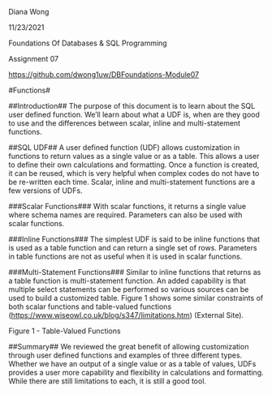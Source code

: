 Diana Wong


11/23/2021

Foundations Of Databases & SQL Programming

Assignment 07	

https://github.com/dwong1uw/DBFoundations-Module07
 
#Functions#

##Introduction##
The purpose of this document is to learn about the SQL user defined function. We’ll learn about what a UDF is, when are they good to use and the differences between scalar, inline and multi-statement functions.

##SQL UDF##
A user defined function (UDF) allows customization in functions to return values as a single value or as a table.  This allows a user to define their own calculations and formatting. Once a function is created, it can be reused, which is very helpful when complex codes do not have to be re-written each time. Scalar, inline and multi-statement functions are a few versions of UDFs. 

###Scalar Functions###
With scalar functions, it returns a single value where schema names are required. Parameters can also be used with scalar functions.

###Inline Functions###
The simplest UDF is said to be inline functions that is used as a table function and can return a single set of rows. Parameters in table functions are not as useful when it is used in scalar functions.

###Multi-Statement Functions###
Similar to inline functions that returns as a table function is multi-statement function. An added capability is that multiple select statements can be performed so various sources can be used to build a customized table. Figure 1 shows some similar constraints of both scalar functions and table-valued functions (https://www.wiseowl.co.uk/blog/s347/limitations.htm) (External Site).
 
Figure 1 - Table-Valued Functions

##Summary##
We reviewed the great benefit of allowing customization through user defined functions and examples of three different types. Whether we have an output of a single value or as a table of values, UDFs provides a user more capability and flexibility in calculations and formatting. While there are still limitations to each, it is still a good tool. 
